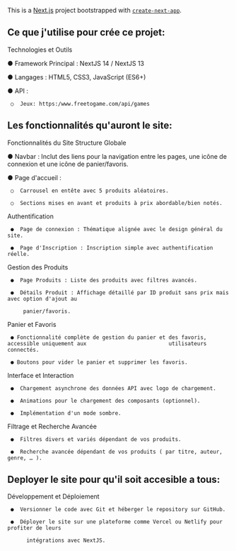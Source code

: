 This is a [Next.js](https://nextjs.org/) project bootstrapped with [`create-next-app`](https://github.com/vercel/next.js/tree/canary/packages/create-next-app).

## Ce que j'utilise pour crée ce projet:

Technologies et Outils

●  Framework Principal : NextJS 14 / NextJS 13

●  Langages : HTML5, CSS3, JavaScript (ES6+)

●  API :

     ○  Jeux: https:/www.freetogame.com/api/games

## Les fonctionnalités qu'auront le site:

Fonctionnalités du Site Structure Globale

●  Navbar : Inclut des liens pour la navigation entre les pages, une icône de connexion et une icône de panier/favoris.

●  Page d'accueil :

     ○  Carrousel en entête avec 5 produits aléatoires.

     ○  Sections mises en avant et produits à prix abordable/bien notés.

Authentification

     ●  Page de connexion : Thématique alignée avec le design général du site.

     ●  Page d'Inscription : Inscription simple avec authentification réelle.

Gestion des Produits

     ●  Page Produits : Liste des produits avec filtres avancés.

     ●  Détails Produit : Affichage détaillé par ID produit sans prix mais avec option d'ajout au

         panier/favoris.

Panier et Favoris

     ● Fonctionnalité complète de gestion du panier et des favoris, accessible uniquement aux                          utilisateurs connectés.

     ● Boutons pour vider le panier et supprimer les favoris.

Interface et Interaction

     ●  Chargement asynchrone des données API avec logo de chargement.

     ●  Animations pour le chargement des composants (optionnel).

     ●  Implémentation d'un mode sombre.

Filtrage et Recherche Avancée

     ●  Filtres divers et variés dépendant de vos produits.

     ●  Recherche avancée dépendant de vos produits ( par titre, auteur, genre, … ).

## Deployer le site pour qu'il soit accesible a tous:

Développement et Déploiement

     ●  Versionner le code avec Git et héberger le repository sur GitHub.

     ●  Déployer le site sur une plateforme comme Vercel ou Netlify pour profiter de leurs

          intégrations avec NextJS.